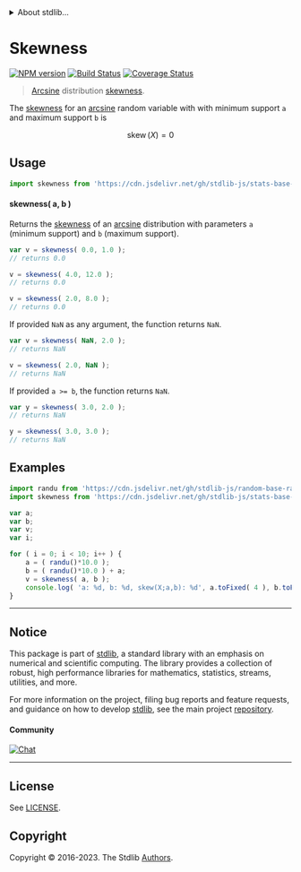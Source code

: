 <!--

@license Apache-2.0

Copyright (c) 2018 The Stdlib Authors.

Licensed under the Apache License, Version 2.0 (the "License");
you may not use this file except in compliance with the License.
You may obtain a copy of the License at

   http://www.apache.org/licenses/LICENSE-2.0

Unless required by applicable law or agreed to in writing, software
distributed under the License is distributed on an "AS IS" BASIS,
WITHOUT WARRANTIES OR CONDITIONS OF ANY KIND, either express or implied.
See the License for the specific language governing permissions and
limitations under the License.

-->


<details>
  <summary>
    About stdlib...
  </summary>
  <p>We believe in a future in which the web is a preferred environment for numerical computation. To help realize this future, we've built stdlib. stdlib is a standard library, with an emphasis on numerical and scientific computation, written in JavaScript (and C) for execution in browsers and in Node.js.</p>
  <p>The library is fully decomposable, being architected in such a way that you can swap out and mix and match APIs and functionality to cater to your exact preferences and use cases.</p>
  <p>When you use stdlib, you can be absolutely certain that you are using the most thorough, rigorous, well-written, studied, documented, tested, measured, and high-quality code out there.</p>
  <p>To join us in bringing numerical computing to the web, get started by checking us out on <a href="https://github.com/stdlib-js/stdlib">GitHub</a>, and please consider <a href="https://opencollective.com/stdlib">financially supporting stdlib</a>. We greatly appreciate your continued support!</p>
</details>

# Skewness

[![NPM version][npm-image]][npm-url] [![Build Status][test-image]][test-url] [![Coverage Status][coverage-image]][coverage-url] <!-- [![dependencies][dependencies-image]][dependencies-url] -->

> [Arcsine][arcsine-distribution] distribution [skewness][skewness].

<!-- Section to include introductory text. Make sure to keep an empty line after the intro `section` element and another before the `/section` close. -->

<section class="intro">

The [skewness][skewness] for an [arcsine][arcsine-distribution] random variable with with minimum support `a` and maximum support `b` is

<!-- <equation class="equation" label="eq:arcsine_skewness" align="center" raw="\operatorname{skew}\left( X \right) = 0" alt="Skewness for an arcsine distribution."> -->

```math
\mathop{\mathrm{skew}}\left( X \right) = 0
```

<!-- <div class="equation" align="center" data-raw-text="\operatorname{skew}\left( X \right) = 0" data-equation="eq:arcsine_skewness">
    <img src="https://cdn.jsdelivr.net/gh/stdlib-js/stdlib@51534079fef45e990850102147e8945fb023d1d0/lib/node_modules/@stdlib/stats/base/dists/arcsine/skewness/docs/img/equation_arcsine_skewness.svg" alt="Skewness for an arcsine distribution.">
    <br>
</div> -->

<!-- </equation> -->

</section>

<!-- /.intro -->

<!-- Package usage documentation. -->



<section class="usage">

## Usage

```javascript
import skewness from 'https://cdn.jsdelivr.net/gh/stdlib-js/stats-base-dists-arcsine-skewness@deno/mod.js';
```

#### skewness( a, b )

Returns the [skewness][skewness] of an [arcsine][arcsine-distribution] distribution with parameters `a` (minimum support) and `b` (maximum support).

```javascript
var v = skewness( 0.0, 1.0 );
// returns 0.0

v = skewness( 4.0, 12.0 );
// returns 0.0

v = skewness( 2.0, 8.0 );
// returns 0.0
```

If provided `NaN` as any argument, the function returns `NaN`.

```javascript
var v = skewness( NaN, 2.0 );
// returns NaN

v = skewness( 2.0, NaN );
// returns NaN
```

If provided `a >= b`, the function returns `NaN`.

```javascript
var y = skewness( 3.0, 2.0 );
// returns NaN

y = skewness( 3.0, 3.0 );
// returns NaN
```

</section>

<!-- /.usage -->

<!-- Package usage notes. Make sure to keep an empty line after the `section` element and another before the `/section` close. -->

<section class="notes">

</section>

<!-- /.notes -->

<!-- Package usage examples. -->

<section class="examples">

## Examples

<!-- eslint no-undef: "error" -->

```javascript
import randu from 'https://cdn.jsdelivr.net/gh/stdlib-js/random-base-randu@deno/mod.js';
import skewness from 'https://cdn.jsdelivr.net/gh/stdlib-js/stats-base-dists-arcsine-skewness@deno/mod.js';

var a;
var b;
var v;
var i;

for ( i = 0; i < 10; i++ ) {
    a = ( randu()*10.0 );
    b = ( randu()*10.0 ) + a;
    v = skewness( a, b );
    console.log( 'a: %d, b: %d, skew(X;a,b): %d', a.toFixed( 4 ), b.toFixed( 4 ), v.toFixed( 4 ) );
}
```

</section>

<!-- /.examples -->

<!-- Section to include cited references. If references are included, add a horizontal rule *before* the section. Make sure to keep an empty line after the `section` element and another before the `/section` close. -->

<section class="references">

</section>

<!-- /.references -->

<!-- Section for related `stdlib` packages. Do not manually edit this section, as it is automatically populated. -->

<section class="related">

</section>

<!-- /.related -->

<!-- Section for all links. Make sure to keep an empty line after the `section` element and another before the `/section` close. -->


<section class="main-repo" >

* * *

## Notice

This package is part of [stdlib][stdlib], a standard library with an emphasis on numerical and scientific computing. The library provides a collection of robust, high performance libraries for mathematics, statistics, streams, utilities, and more.

For more information on the project, filing bug reports and feature requests, and guidance on how to develop [stdlib][stdlib], see the main project [repository][stdlib].

#### Community

[![Chat][chat-image]][chat-url]

---

## License

See [LICENSE][stdlib-license].


## Copyright

Copyright &copy; 2016-2023. The Stdlib [Authors][stdlib-authors].

</section>

<!-- /.stdlib -->

<!-- Section for all links. Make sure to keep an empty line after the `section` element and another before the `/section` close. -->

<section class="links">

[npm-image]: http://img.shields.io/npm/v/@stdlib/stats-base-dists-arcsine-skewness.svg
[npm-url]: https://npmjs.org/package/@stdlib/stats-base-dists-arcsine-skewness

[test-image]: https://github.com/stdlib-js/stats-base-dists-arcsine-skewness/actions/workflows/test.yml/badge.svg?branch=main
[test-url]: https://github.com/stdlib-js/stats-base-dists-arcsine-skewness/actions/workflows/test.yml?query=branch:main

[coverage-image]: https://img.shields.io/codecov/c/github/stdlib-js/stats-base-dists-arcsine-skewness/main.svg
[coverage-url]: https://codecov.io/github/stdlib-js/stats-base-dists-arcsine-skewness?branch=main

<!--

[dependencies-image]: https://img.shields.io/david/stdlib-js/stats-base-dists-arcsine-skewness.svg
[dependencies-url]: https://david-dm.org/stdlib-js/stats-base-dists-arcsine-skewness/main

-->

[chat-image]: https://img.shields.io/gitter/room/stdlib-js/stdlib.svg
[chat-url]: https://app.gitter.im/#/room/#stdlib-js_stdlib:gitter.im

[stdlib]: https://github.com/stdlib-js/stdlib

[stdlib-authors]: https://github.com/stdlib-js/stdlib/graphs/contributors

[umd]: https://github.com/umdjs/umd
[es-module]: https://developer.mozilla.org/en-US/docs/Web/JavaScript/Guide/Modules

[deno-url]: https://github.com/stdlib-js/stats-base-dists-arcsine-skewness/tree/deno
[umd-url]: https://github.com/stdlib-js/stats-base-dists-arcsine-skewness/tree/umd
[esm-url]: https://github.com/stdlib-js/stats-base-dists-arcsine-skewness/tree/esm
[branches-url]: https://github.com/stdlib-js/stats-base-dists-arcsine-skewness/blob/main/branches.md

[stdlib-license]: https://raw.githubusercontent.com/stdlib-js/stats-base-dists-arcsine-skewness/main/LICENSE

[arcsine-distribution]: https://en.wikipedia.org/wiki/Arcsine_distribution

[skewness]: https://en.wikipedia.org/wiki/Skewness

</section>

<!-- /.links -->

